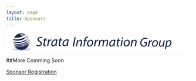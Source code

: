 ```yaml
---
layout: page
title: Sponsors
---
```


[![Strata](/img/strata.gif)][strata]

[strata]: http://www.sigcorp.com/

##More Comming Soon

<a class="btn btn-primary btn-lg" href="https://commerce.cashnet.com/WEBUBUG">
  Sponsor Registration
</a>


